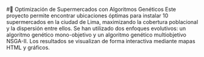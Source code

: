 #🧬 Optimización de Supermercados con Algoritmos Genéticos
Este proyecto permite encontrar ubicaciones óptimas para instalar 10 supermercados en la ciudad de Lima, maximizando la cobertura poblacional y la dispersión entre ellos. Se han utilizado dos enfoques evolutivos: un algoritmo genético mono-objetivo y un algoritmo genético multiobjetivo NSGA-II. Los resultados se visualizan de forma interactiva mediante mapas HTML y gráficos.

